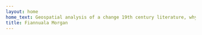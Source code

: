 ```yaml
---
layout: home
home_text: Geospatial analysis of a change 19th century literature, why won't this change???? please change!
title: Fiannuala Morgan
---
```

